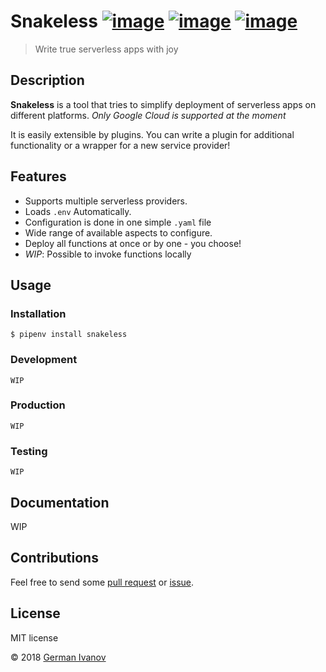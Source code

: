 # Snakeless [![image](https://img.shields.io/pypi/v/snakeless.svg)](https://python.org/pypi/snakeless) [![image](https://img.shields.io/pypi/l/snakeless.svg)](https://python.org/pypi/snakeless) [![image](https://img.shields.io/pypi/pyversions/snakeless.svg)](https://python.org/pypi/snakeless)

> Write true serverless apps with joy

## Description

**Snakeless** is a tool that tries to simplify deployment of serverless apps on
different platforms. 
*Only Google Cloud is supported at the moment*

It is easily extensible by plugins. You can write a plugin for additional functionality 
or a wrapper for a new service provider!

## Features
-   Supports multiple serverless providers.
-   Loads `.env` Automatically. 
-   Configuration is done in one simple `.yaml` file
-   Wide range of available aspects to configure.
-   Deploy all functions at once or by one - you choose!
-   *WIP*: Possible to invoke functions locally 

## Usage
### Installation
```
$ pipenv install snakeless
```

### Development

```
WIP
```

### Production
```
WIP
```

### Testing
```
WIP
```

## Documentation
WIP

## Contributions

Feel free to send some [pull request](https://github.com/Tasyp/snakeless/pulls) or [issue](https://github.com/Tasyp/snakeless/issues).

## License
MIT license

© 2018 [German Ivanov](https://github.com/Tasyp)
